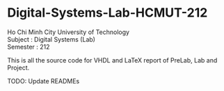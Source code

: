 # Digital-Systems-Lab-HCMUT-212

Ho Chi Minh City University of Technology<br/>
Subject : Digital Systems (Lab)<br/>
Semester : 212


This is all the source code for VHDL and LaTeX report of PreLab, Lab and Project.

TODO: Update READMEs
